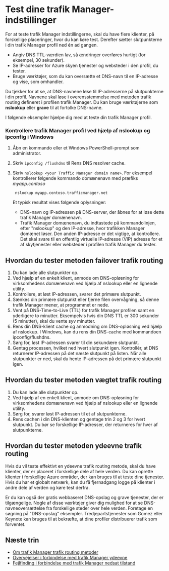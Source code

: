 <properties
    pageTitle="Test trafik Manager indstillingerne | Microsoft Azure"
    description="I denne artikel kan hjælpe dig test trafik Manager indstillinger"
    services="traffic-manager"
    documentationCenter=""
    authors="sdwheeler"
    manager="carmonm"
    editor=""
/>
<tags
    ms.service="traffic-manager"
    ms.devlang="na"
    ms.topic="article"
    ms.tgt_pltfrm="na"
    ms.workload="infrastructure-services"
    ms.date="10/11/2016"
    ms.author="sewhee"
/>

# <a name="test-your-traffic-manager-settings"></a>Test dine trafik Manager-indstillinger

For at teste trafik Manager indstillingerne, skal du have flere klienter, på forskellige placeringer, hvor du kan køre test. Derefter sætter slutpunkterne i din trafik Manager profil ned én ad gangen.

* Angiv DNS TTL-værdien lav, så ændringer overføres hurtigt (for eksempel, 30 sekunder).
* Se IP-adresser for Azure skyen tjenester og websteder i den profil, du tester.
* Bruge værktøjer, som du kan oversætte et DNS-navn til en IP-adresse og vise, som omhandler.

Du tjekker for at se, at DNS-navnene løse til IP-adresserne på slutpunkterne i din profil. Navnene skal løse i overensstemmelse med metoden trafik routing defineret i profilen trafik Manager. Du kan bruge værktøjerne som **nslookup** eller **grave** til at fortolke DNS-navne.

I følgende eksempler hjælpe dig med at teste din trafik Manager profil.

### <a name="check-traffic-manager-profile-using-nslookup-and-ipconfig-in-windows"></a>Kontrollere trafik Manager profil ved hjælp af nslookup og ipconfig i Windows

1. Åbn en kommando eller et Windows PowerShell-prompt som administrator.
2. Skriv `ipconfig /flushdns` til Rens DNS resolver cache.
3. Skriv `nslookup <your Traffic Manager domain name>`. For eksempel kontrollerer følgende kommando domænenavn med præfiks *myapp.contoso*

        nslookup myapp.contoso.trafficmanager.net

    Et typisk resultat vises følgende oplysninger:

    * DNS-navn og IP-adressen på DNS-server, der åbnes for at løse dette trafik Manager domænenavn.
    * Trafik Manager domænenavn, du indtastede på kommandolinjen, efter "nslookup" og den IP-adresse, hvor trafikken Manager domænet løser. Den anden IP-adresse er det vigtige, at kontrollere. Det skal svare til en offentlig virtuelle IP-adresse (VIP) adresse for et af skytjenester eller websteder i profilen trafik Manager du tester.

## <a name="how-to-test-the-failover-traffic-routing-method"></a>Hvordan du tester metoden failover trafik routing

1. Du kan lade alle slutpunkter op.
2. Ved hjælp af en enkelt klient, anmode om DNS-opløsning for virksomhedens domænenavn ved hjælp af nslookup eller en lignende utility.
3. Kontrollere, at løst IP-adressen, svarer det primære slutpunkt.
4. Sænkes din primære slutpunkt eller fjerne filen overvågning, så denne trafik Manager mener, at programmet er nede.
5. Vent på DNS-Time-to-Live (TTL) for trafik Manager profilen samt en yderligere to minutter. Eksempelvis hvis din DNS TTL er 300 sekunder (5 minutter), skal du vente syv minutter.
6. Rens din DNS-klient cache og anmodning om DNS-opløsning ved hjælp af nslookup. I Windows, kan du rens din DNS-cache med kommandoen ipconfig/flushdns.
7. Sørg for, løst IP-adressen svarer til din sekundære slutpunkt.
8. Gentag processen, hvilket ned hvert slutpunkt igen. Kontrollér, at DNS returnerer IP-adressen på det næste slutpunkt på listen. Når alle slutpunkter er ned, skal du hente IP-adressen på det primære slutpunkt igen.

## <a name="how-to-test-the-weighted-traffic-routing-method"></a>Hvordan du tester metoden vægtet trafik routing

1. Du kan lade alle slutpunkter op.
2. Ved hjælp af en enkelt klient, anmode om DNS-opløsning for virksomhedens domænenavn ved hjælp af nslookup eller en lignende utility.
3. Sørg for, svarer løst IP-adressen til et af slutpunkterne.
4. Rens cachen i din DNS-klienten og gentage trin 2 og 3 for hvert slutpunkt. Du bør se forskellige IP-adresser, der returneres for hver af slutpunkterne.

## <a name="how-to-test-the-performance-traffic-routing-method"></a>Hvordan du tester metoden ydeevne trafik routing

Hvis du vil teste effektivt en ydeevne trafik routing metode, skal du have klienter, der er placeret i forskellige dele af hele verden. Du kan oprette klienter i forskellige Azure områder, der kan bruges til at teste dine tjenester. Hvis du har et globalt netværk, kan du få fjernadgang logge på klienter i andre dele af verden og køre test derfra.

Er du kan også der gratis webbaseret DNS-opslag og grave tjenester, der er tilgængelige. Nogle af disse værktøjer giver dig mulighed for at se DNS-navneoversættelse fra forskellige steder over hele verden. Foretage en søgning på "DNS-opslag" eksempler. Tredjepartstjenester som Gomez eller Keynote kan bruges til at bekræfte, at dine profiler distribuerer trafik som forventet.

## <a name="next-steps"></a>Næste trin

* [Om trafik Manager trafik routing metoder](traffic-manager-routing-methods.md)
* [Overvejelser i forbindelse med trafik Manager ydeevne](traffic-manager-performance-considerations.md)
* [Fejlfinding i forbindelse med trafik Manager nedsat tilstand](traffic-manager-troubleshooting-degraded.md)





